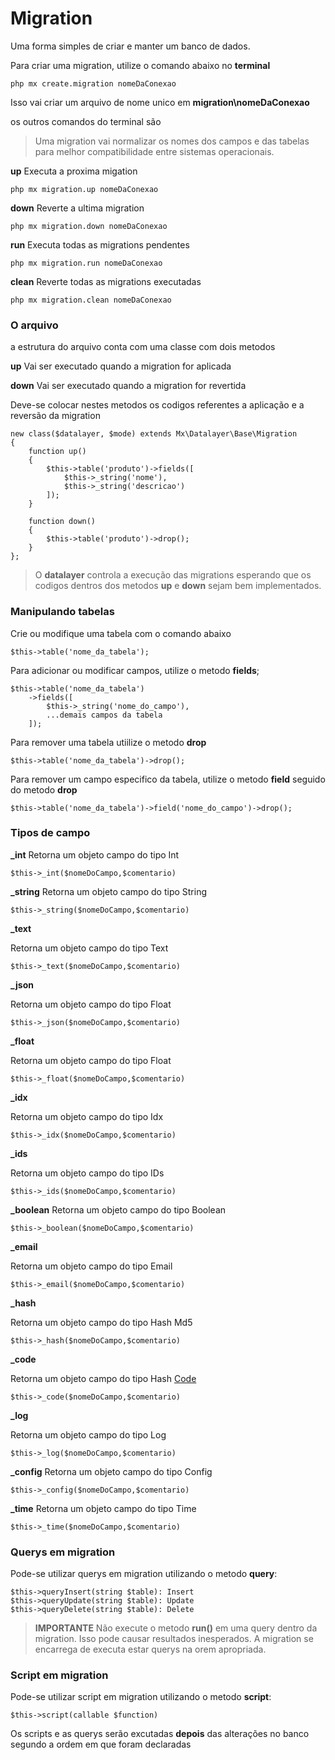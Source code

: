 # Migration

Uma forma simples de criar e manter um banco de dados.

Para criar uma migration, utilize o comando abaixo no **terminal**

    php mx create.migration nomeDaConexao

Isso vai criar um arquivo de nome unico em **migration\nomeDaConexao**

os outros comandos do terminal são

> Uma migration vai normalizar os nomes dos campos e das tabelas para melhor compatibilidade entre sistemas operacionais.

**up**
Executa a proxima migation

    php mx migration.up nomeDaConexao

**down**
Reverte a ultima migration

    php mx migration.down nomeDaConexao

**run**
Executa todas as migrations pendentes

    php mx migration.run nomeDaConexao

**clean**
Reverte todas as migrations executadas

    php mx migration.clean nomeDaConexao

### O arquivo

a estrutura do arquivo conta com uma classe com dois metodos

**up**
Vai ser executado quando a migration for aplicada

**down**
Vai ser executado quando a migration for revertida

Deve-se colocar nestes metodos os codigos referentes a aplicação e a reversão da migration

    new class($datalayer, $mode) extends Mx\Datalayer\Base\Migration
    {
        function up()
        {
            $this->table('produto')->fields([
                $this->_string('nome'),
                $this->_string('descricao')
            ]);
        }

        function down()
        {
            $this->table('produto')->drop();
        }
    };

> O **datalayer** controla a execução das migrations esperando que os codigos dentros dos metodos **up** e **down** sejam bem implementados.

### Manipulando tabelas

Crie ou modifique uma tabela com o comando abaixo

    $this->table('nome_da_tabela');

Para adicionar ou modificar campos, utilize o metodo **fields**;

    $this->table('nome_da_tabela')
        ->fields([
            $this->_string('nome_do_campo'),
            ...demais campos da tabela
        ]);

Para remover uma tabela utiilize o metodo **drop**

    $this->table('nome_da_tabela')->drop();

Para remover um campo especifico da tabela, utilize o metodo **field** seguido do metodo **drop**

    $this->table('nome_da_tabela')->field('nome_do_campo')->drop();

### Tipos de campo

**_int**
Retorna um objeto campo do tipo Int

    $this->_int($nomeDoCampo,$comentario)

**_string**
Retorna um objeto campo do tipo String

    $this->_string($nomeDoCampo,$comentario)

**_text**

Retorna um objeto campo do tipo Text

    $this->_text($nomeDoCampo,$comentario)

**_json**

Retorna um objeto campo do tipo Float

    $this->_json($nomeDoCampo,$comentario)

**_float**

Retorna um objeto campo do tipo Float

    $this->_float($nomeDoCampo,$comentario)

**_idx**

Retorna um objeto campo do tipo Idx

    $this->_idx($nomeDoCampo,$comentario)

**_ids**

Retorna um objeto campo do tipo IDs

    $this->_ids($nomeDoCampo,$comentario)

**_boolean**
Retorna um objeto campo do tipo Boolean

    $this->_boolean($nomeDoCampo,$comentario)

**_email**

Retorna um objeto campo do tipo Email

    $this->_email($nomeDoCampo,$comentario)

**_hash**

Retorna um objeto campo do tipo Hash Md5

    $this->_hash($nomeDoCampo,$comentario)

**_code**

Retorna um objeto campo do tipo Hash [Code](https://github.com/php-elegance/core/blob/main/.doc/code.md)

    $this->_code($nomeDoCampo,$comentario)

**_log**

Retorna um objeto campo do tipo Log

    $this->_log($nomeDoCampo,$comentario)

**_config**
Retorna um objeto campo do tipo Config

    $this->_config($nomeDoCampo,$comentario)

**_time**
Retorna um objeto campo do tipo Time

    $this->_time($nomeDoCampo,$comentario)

### Querys em migration

Pode-se utilizar querys em migration utilizando o metodo **query**:

    $this->queryInsert(string $table): Insert
    $this->queryUpdate(string $table): Update
    $this->queryDelete(string $table): Delete

> **IMPORTANTE**
> Não execute o metodo **run()** em uma query dentro da migration. Isso pode causar resultados inesperados. A migration se encarrega de executa estar querys na orem apropriada.

### Script em migration

Pode-se utilizar script em migration utilizando o metodo **script**:

    $this->script(callable $function)

Os scripts e as querys serão excutadas **depois** das alterações no banco segundo a ordem em que foram declaradas
